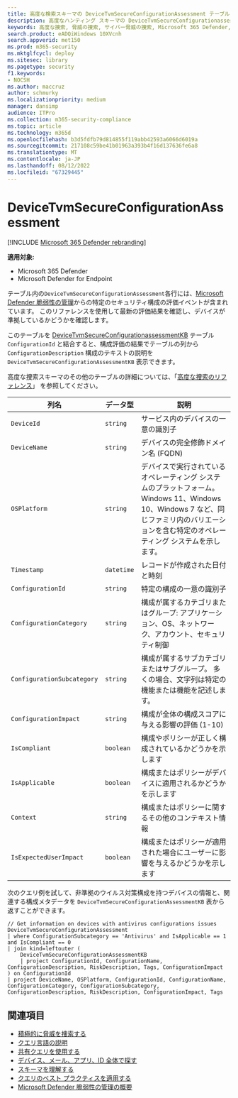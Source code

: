 ```yaml
---
title: 高度な検索スキーマの DeviceTvmSecureConfigurationAssessment テーブル
description: 高度なハンティング スキーマの DeviceTvmSecureConfigurationassessment テーブルで、セキュリティ評価イベントについて説明します。 これらのイベントは、デバイス情報、セキュリティ構成の詳細、影響、およびコンプライアンス情報を提供します。
keywords: 高度な捜索, 脅威の捜索, サイバー脅威の捜索, Microsoft 365 Defender, microsoft 365, m365, 検索, クエリ, テレメトリ, スキーマ参照, kusto, テーブル, 列, データ型, 説明, 脅威&脆弱性管理, TVM, デバイス管理, セキュリティ構成, DeviceTvmSecureConfigurationassessment
search.product: eADQiWindows 10XVcnh
search.appverid: met150
ms.prod: m365-security
ms.mktglfcycl: deploy
ms.sitesec: library
ms.pagetype: security
f1.keywords:
- NOCSH
ms.author: maccruz
author: schmurky
ms.localizationpriority: medium
manager: dansimp
audience: ITPro
ms.collection: m365-security-compliance
ms.topic: article
ms.technology: m365d
ms.openlocfilehash: b3d5fdfb79d814855f119abb42593a6066d6019a
ms.sourcegitcommit: 217108c59be41b01963a393b4f16d137636fe6a8
ms.translationtype: MT
ms.contentlocale: ja-JP
ms.lasthandoff: 08/12/2022
ms.locfileid: "67329445"
---
```

# <a name="devicetvmsecureconfigurationassessment"></a>DeviceTvmSecureConfigurationAssessment

[!INCLUDE [Microsoft 365 Defender rebranding](../includes/microsoft-defender.md)]


**適用対象:**
- Microsoft 365 Defender
- Microsoft Defender for Endpoint

テーブル内の`DeviceTvmSecureConfigurationAssessment`各行には、[Microsoft Defender 脆弱性の管理](/windows/security/threat-protection/microsoft-defender-atp/next-gen-threat-and-vuln-mgt)からの特定のセキュリティ構成の評価イベントが含まれています。 このリファレンスを使用して最新の評価結果を確認し、デバイスが準拠しているかどうかを確認します。

このテーブルを [DeviceTvmSecureConfigurationassessmentKB](advanced-hunting-devicetvmsecureconfigurationassessmentkb-table.md) テーブル `ConfigurationId` と結合すると、構成評価の結果でテーブルの列から `ConfigurationDescription` 構成のテキストの説明を `DeviceTvmSecureConfigurationAssessmentKB` 表示できます。

高度な捜索スキーマのその他のテーブルの詳細については、「[高度な捜索のリファレンス](advanced-hunting-schema-tables.md)」 を参照してください。

| 列名 | データ型 | 説明 |
|-------------|-----------|-------------|
| `DeviceId` | `string` | サービス内のデバイスの一意の識別子 |
| `DeviceName` | `string` | デバイスの完全修飾ドメイン名 (FQDN) |
| `OSPlatform` | `string` | デバイスで実行されているオペレーティング システムのプラットフォーム。 Windows 11、Windows 10、Windows 7 など、同じファミリ内のバリエーションを含む特定のオペレーティング システムを示します。|
| `Timestamp` | `datetime` | レコードが作成された日付と時刻 |
| `ConfigurationId` | `string` | 特定の構成の一意の識別子 |
| `ConfigurationCategory` | `string` | 構成が属するカテゴリまたはグループ: アプリケーション、OS、ネットワーク、アカウント、セキュリティ制御 |
| `ConfigurationSubcategory` | `string` | 構成が属するサブカテゴリまたはサブグループ。 多くの場合、文字列は特定の機能または機能を記述します。 |
| `ConfigurationImpact` | `string` | 構成が全体の構成スコアに与える影響の評価 (1-10) |
| `IsCompliant` | `boolean` | 構成やポリシーが正しく構成されているかどうかを示します |
| `IsApplicable` | `boolean` | 構成またはポリシーがデバイスに適用されるかどうかを示します |
| `Context` | `string` | 構成またはポリシーに関するその他のコンテキスト情報 |
| `IsExpectedUserImpact` | `boolean` | 構成またはポリシーが適用された場合にユーザーに影響を与えるかどうかを示します |

次のクエリ例を試して、非準拠のウイルス対策構成を持つデバイスの情報と、関連する構成メタデータを `DeviceTvmSecureConfigurationAssessmentKB` 表から返すことができます。

```kusto
// Get information on devices with antivirus configurations issues
DeviceTvmSecureConfigurationAssessment
| where ConfigurationSubcategory == 'Antivirus' and IsApplicable == 1 and IsCompliant == 0
| join kind=leftouter (
    DeviceTvmSecureConfigurationAssessmentKB
    | project ConfigurationId, ConfigurationName, ConfigurationDescription, RiskDescription, Tags, ConfigurationImpact
) on ConfigurationId
| project DeviceName, OSPlatform, ConfigurationId, ConfigurationName, ConfigurationCategory, ConfigurationSubcategory, ConfigurationDescription, RiskDescription, ConfigurationImpact, Tags
```

## <a name="related-topics"></a>関連項目

- [積極的に脅威を捜索する](advanced-hunting-overview.md)
- [クエリ言語の説明](advanced-hunting-query-language.md)
- [共有クエリを使用する](advanced-hunting-shared-queries.md)
- [デバイス、メール、アプリ、ID 全体で探す](advanced-hunting-query-emails-devices.md)
- [スキーマを理解する](advanced-hunting-schema-tables.md)
- [クエリのベスト プラクティスを適用する](advanced-hunting-best-practices.md)
- [Microsoft Defender 脆弱性の管理の概要](/windows/security/threat-protection/microsoft-defender-atp/next-gen-threat-and-vuln-mgt)